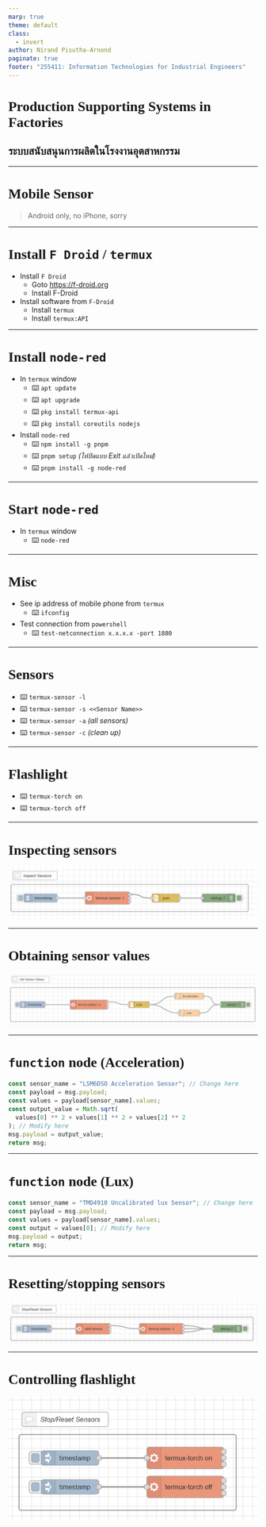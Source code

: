```yaml
---
marp: true
theme: default
class:
  - invert
author: Nirand Pisutha-Arnond
paginate: true
footer: "255411: Information Technologies for Industrial Engineers"
---
```


<style>
@import url('https://fonts.googleapis.com/css2?family=Prompt:ital,wght@0,100;0,300;0,400;0,700;1,100;1,300;1,400;1,700&display=swap');

    :root {
    font-family: Prompt;
    --hl-color: #D57E7E;
}
h1 {
  font-family: Prompt
}
</style>

# Production Supporting Systems in Factories

## ระบบสนับสนุนการผลิตในโรงงานอุตสาหกรรม

---

# Mobile Sensor

> Android only, no iPhone, sorry

---

# Install `F Droid` / `termux`

- Install `F Droid`
  - Goto https://f-droid.org
  - Install F-Droid
- Install software from `F-Droid`
  - Install `termux`
  - Install `termux:API`

---

# Install `node-red`

- In `termux` window
  - ⌨️ `apt update`
  - ⌨️ `apt upgrade`
  - ⌨️ `pkg install termux-api`
  - ⌨️ `pkg install coreutils nodejs`
- Install `node-red`
  - ⌨️ `npm install -g pnpm`
  - ⌨️ `pnpm setup` _(ให้ปิดแบบ Exit แล้วเปิดใหม่)_
  - ⌨️ `pnpm install -g node-red`

---

# Start `node-red`

- In `termux` window
  - ⌨️ `node-red`

---

# Misc

- See ip address of mobile phone from `termux`
  - ⌨️ `ifconfig`
- Test connection from `powershell`
  - ⌨️ `test-netconnection x.x.x.x -port 1880`

---

# Sensors

- ⌨️ `termux-sensor -l`
- ⌨️ `termux-sensor -s <<Sensor Name>>`
- ⌨️ `termux-sensor -a` _(all sensors)_
- ⌨️ `termux-sensor -c` _(clean up)_

---

# Flashlight

- ⌨️ `termux-torch on`
- ⌨️ `termux-torch off`

---

# Inspecting sensors

![width:1100](./img/flow1.png)

---

# Obtaining sensor values

![width:1300](./img/flow2.png)

---

# `function` node (Acceleration)

```js
const sensor_name = "LSM6DSO Acceleration Sensor"; // Change here
const payload = msg.payload;
const values = payload[sensor_name].values;
const output_value = Math.sqrt(
  values[0] ** 2 + values[1] ** 2 + values[2] ** 2
); // Modify here
msg.payload = output_value;
return msg;
```

---

# `function` node (Lux)

```js
const sensor_name = "TMD4910 Uncalibrated lux Sensor"; // Change here
const payload = msg.payload;
const values = payload[sensor_name].values;
const output = values[0]; // Modify here
msg.payload = output;
return msg;
```

---

# Resetting/stopping sensors

![width:1300](./img/flow3.png)

---

# Controlling flashlight

![width:1000](./img/flow4.png)
